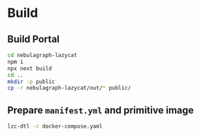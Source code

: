 # Build

## Build Portal

```bash
cd nebulagraph-lazycat
npm i
npx next build
cd ..
mkdir -p public
cp -r nebulagraph-lazycat/out/* public/
```

## Prepare `manifest.yml` and primitive image

```bash
lzc-dtl -c docker-compose.yaml
```
